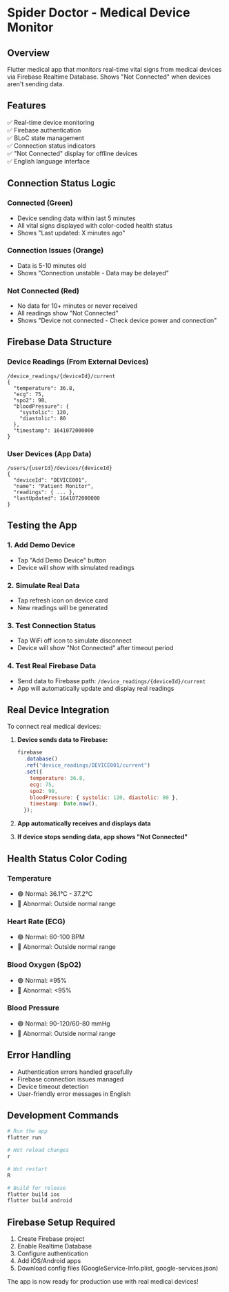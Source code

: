 # Spider Doctor - Medical Device Monitor

## Overview

Flutter medical app that monitors real-time vital signs from medical devices via Firebase Realtime Database. Shows "Not Connected" when devices aren't sending data.

## Features

✅ Real-time device monitoring  
✅ Firebase authentication  
✅ BLoC state management  
✅ Connection status indicators  
✅ "Not Connected" display for offline devices  
✅ English language interface

## Connection Status Logic

### Connected (Green)

- Device sending data within last 5 minutes
- All vital signs displayed with color-coded health status
- Shows "Last updated: X minutes ago"

### Connection Issues (Orange)

- Data is 5-10 minutes old
- Shows "Connection unstable - Data may be delayed"

### Not Connected (Red)

- No data for 10+ minutes or never received
- All readings show "Not Connected"
- Shows "Device not connected - Check device power and connection"

## Firebase Data Structure

### Device Readings (From External Devices)

```
/device_readings/{deviceId}/current
{
  "temperature": 36.8,
  "ecg": 75,
  "spo2": 98,
  "bloodPressure": {
    "systolic": 120,
    "diastolic": 80
  },
  "timestamp": 1641072000000
}
```

### User Devices (App Data)

```
/users/{userId}/devices/{deviceId}
{
  "deviceId": "DEVICE001",
  "name": "Patient Monitor",
  "readings": { ... },
  "lastUpdated": 1641072000000
}
```

## Testing the App

### 1. Add Demo Device

- Tap "Add Demo Device" button
- Device will show with simulated readings

### 2. Simulate Real Data

- Tap refresh icon on device card
- New readings will be generated

### 3. Test Connection Status

- Tap WiFi off icon to simulate disconnect
- Device will show "Not Connected" after timeout period

### 4. Test Real Firebase Data

- Send data to Firebase path: `/device_readings/{deviceId}/current`
- App will automatically update and display real readings

## Real Device Integration

To connect real medical devices:

1. **Device sends data to Firebase:**

   ```javascript
   firebase
     .database()
     .ref("device_readings/DEVICE001/current")
     .set({
       temperature: 36.8,
       ecg: 75,
       spo2: 98,
       bloodPressure: { systolic: 120, diastolic: 80 },
       timestamp: Date.now(),
     });
   ```

2. **App automatically receives and displays data**

3. **If device stops sending data, app shows "Not Connected"**

## Health Status Color Coding

### Temperature

- 🟢 Normal: 36.1°C - 37.2°C
- 🔴 Abnormal: Outside normal range

### Heart Rate (ECG)

- 🟢 Normal: 60-100 BPM
- 🔴 Abnormal: Outside normal range

### Blood Oxygen (SpO2)

- 🟢 Normal: ≥95%
- 🔴 Abnormal: <95%

### Blood Pressure

- 🟢 Normal: 90-120/60-80 mmHg
- 🔴 Abnormal: Outside normal range

## Error Handling

- Authentication errors handled gracefully
- Firebase connection issues managed
- Device timeout detection
- User-friendly error messages in English

## Development Commands

```bash
# Run the app
flutter run

# Hot reload changes
r

# Hot restart
R

# Build for release
flutter build ios
flutter build android
```

## Firebase Setup Required

1. Create Firebase project
2. Enable Realtime Database
3. Configure authentication
4. Add iOS/Android apps
5. Download config files (GoogleService-Info.plist, google-services.json)

The app is now ready for production use with real medical devices!
